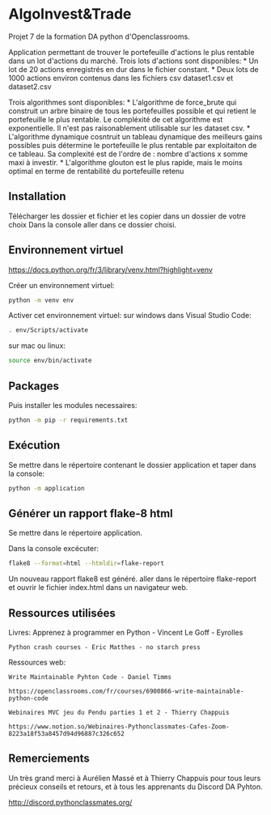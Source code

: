 # AlgoInvest&Trade

Projet 7 de la formation DA python d'Openclassrooms.

Application permettant de trouver le portefeuille d'actions le plus rentable
dans un lot d'actions du marché.
Trois lots d'actions sont disponibles:
    * Un lot de 20 actions enregistrés en dur dans le fichier constant.
    * Deux lots de 1000 actions environ contenus dans les fichiers csv dataset1.csv et
    dataset2.csv

Trois algorithmes sont disponibles:
    * L'algorithme de force_brute qui construit un arbre binaire de tous les portefeuilles
    possible et qui retient le portefeuille le plus rentable.
    Le compléxité de cet algorithme est exponentielle.
    Il n'est pas raisonablement utilisable sur les dataset csv.
    * L'algorithme dynamique cosntruit un tableau dynamique des meilleurs gains possibles
    puis détermine le portefeuille le plus rentable par exploitaiton de ce tableau.
    Sa complexité est de l'ordre de : nombre d'actions x somme maxi à investir.
    * L'algorithme glouton est le plus rapide, mais le moins optimal en terme de rentabilité
    du portefeuille retenu


Installation
---
Télécharger les dossier et fichier et les copier dans un dossier de votre choix
Dans la console aller dans ce dossier choisi.

Environnement virtuel
---
https://docs.python.org/fr/3/library/venv.html?highlight=venv

Créer un environnement virtuel: 

```bash
python -m venv env
```

Activer cet environnement virtuel:
sur windows dans Visual Studio Code: 
```bash 
. env/Scripts/activate 
```
sur mac ou linux: 
```bash 
source env/bin/activate 
```
Packages
---

Puis installer les modules necessaires:
```bash 
python -m pip -r requirements.txt
```

Exécution
---
Se mettre dans le répertoire contenant le dossier application et taper dans la console:

```bash 
python -m application
```

Générer un rapport flake-8 html
---

Se mettre dans le répertoire application.

Dans la console excécuter:
```bash 
flake8 --format=html --htmldir=flake-report
```
Un nouveau rapport flake8 est généré. aller dans le répertoire flake-report et ouvrir le fichier index.html dans un navigateur web.

Ressources utilisées
---

Livres:
    Apprenez à programmer en Python - Vincent Le Goff - Eyrolles
    
    Python crash courses - Eric Matthes - no starch press

Ressources web:

    Write Maintainable Pyhton Code - Daniel Timms

    https://openclassrooms.com/fr/courses/6900866-write-maintainable-python-code

    Webinaires MVC jeu du Pendu parties 1 et 2 - Thierry Chappuis

    https://www.notion.so/Webinaires-Pythonclassmates-Cafes-Zoom-8223a18f53a8457d94d96887c326c652


Remerciements
---

Un très grand merci à Aurélien Massé et à Thierry Chappuis pour tous leurs précieux conseils et retours,
et à tous les apprenants du Discord DA Pyhton.

http://discord.pythonclassmates.org/